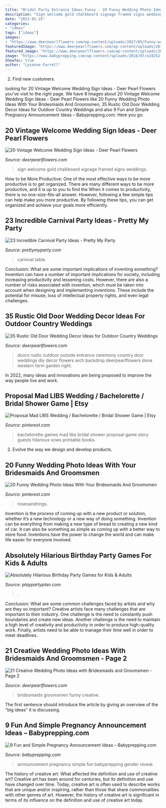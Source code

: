 ```yaml
---
title: "Bridal Party Entrance Ideas Funny - 20 Funny Wedding Photo Ideas With Your Bridesmaids And Groomsmen"
description: "Sign welcome gold chalkboard signage framed signs weddings"
date: "2023-01-25"
categories:
- "ideas"
tags: ["ideas"]
images:
- "https://www.deerpearlflowers.com/wp-content/uploads/2017/05/Funny-wedding-party-photo-ideas-with-bridesmaids-and-groomsmen-11.jpg"
featuredImage: "https://www.deerpearlflowers.com/wp-content/uploads/2017/09/gold-framed-chalkboard-wedding-signage.jpg"
featured_image: "https://www.deerpearlflowers.com/wp-content/uploads/2015/07/ceremony-entrance-doors-for-outside-wedding.jpg"
image: "https://www.babyprepping.com/wp-content/uploads/2016/07/a19252f85a649427a632abe3ba786ed5.jpg"
ShowToc: true
author: "Lysanne Farrell"
---
```



2. Find new customers.

	

		
looking for 20 Vintage Welcome Wedding Sign Ideas - Deer Pearl Flowers you've visit to the right page. We have 8 Images about 20 Vintage Welcome Wedding Sign Ideas - Deer Pearl Flowers like 20 Funny Wedding Photo Ideas With Your Bridesmaids And Groomsmen, 35 Rustic Old Door Wedding Decor Ideas for Outdoor Country Weddings and also 9 Fun and Simple Pregnancy Announcement Ideas – Babyprepping.com. Here you go:
		
    
## 20 Vintage Welcome Wedding Sign Ideas - Deer Pearl Flowers

<img loading=lazy src="https://www.deerpearlflowers.com/wp-content/uploads/2017/09/gold-framed-chalkboard-wedding-signage.jpg" onerror="this.onerror=null;this.src='https://tse3.mm.bing.net/th?id=OIP.uCYoVUkI_1HNESWLc9sfiwHaLH&amp;pid=15.1';" alt="20 Vintage Welcome Wedding Sign Ideas - Deer Pearl Flowers">

_Source: deerpearlflowers.com_

>sign welcome gold chalkboard signage framed signs weddings. 

	

How to be More Productive: One of the most effective ways to be more productive is to get organized. There are many different ways to be more productive, and it is up to you to find the
When it comes to productivity, there is no one-size-fits-all answer. However, following a few simple tips can help make you more productive. By following these tips, you can get organized and achieve your goals more efficiently.

    
## 23 Incredible Carnival Party Ideas - Pretty My Party

<img loading=lazy src="https://www.prettymyparty.com/wp-content/uploads/2017/08/Carnival-Party-Table.jpg" onerror="this.onerror=null;this.src='https://tse2.mm.bing.net/th?id=OIP.oobAT2dDkZx-_ypLtuhKHQHaKY&amp;pid=15.1';" alt="23 Incredible Carnival Party Ideas - Pretty My Party">

_Source: prettymyparty.com_

>carnival table. 

	

Conclusion: What are some important implications of inventing something?
Invention can have a number of important implications for society, including increasing productivity and lessening costs. However, there are also a number of risks associated with invention, which must be taken into account when designing and implementing inventions. These include the potential for misuse, loss of intellectual property rights, and even legal challenges.

    
## 35 Rustic Old Door Wedding Decor Ideas For Outdoor Country Weddings

<img loading=lazy src="https://www.deerpearlflowers.com/wp-content/uploads/2015/07/ceremony-entrance-doors-for-outside-wedding.jpg" onerror="this.onerror=null;this.src='https://tse4.mm.bing.net/th?id=OIP.u897bMDcWtN_bvJUqdWM7gHaLG&amp;pid=15.1';" alt="35 Rustic Old Door Wedding Decor Ideas for Outdoor Country Weddings">

_Source: deerpearlflowers.com_

>doors rustic outdoor outside entrance ceremony country door weddings diy decor flowers arch backdrop deerpearlflowers done western farm garden right. 

	

In 2022, many ideas and innovations are being proposed to improve the way people live and work.

    
## Proposal Mad LIBS Wedding / Bachelorette / Bridal Shower Game | Etsy

<img loading=lazy src="https://i.pinimg.com/736x/d8/66/39/d866398aa822e24a5e216dd9b49dc84e--bachelorette-party-games-bachlorette-party.jpg" onerror="this.onerror=null;this.src='https://tse2.mm.bing.net/th?id=OIP.ZOZZzMhh9hr96CALSiQsPAHaLb&amp;pid=15.1';" alt="Proposal Mad LIBS Wedding / Bachelorette / Bridal Shower Game | Etsy">

_Source: pinterest.com_

>bachelorette games mad libs bridal shower proposal game story guests hilarious vows printable books. 

	

2. Evolve the way we design and develop products.

    
## 20 Funny Wedding Photo Ideas With Your Bridesmaids And Groomsmen

<img loading=lazy src="https://i.pinimg.com/736x/0f/a3/6e/0fa36e311dc68199e2444422bff8cad4.jpg" onerror="this.onerror=null;this.src='https://tse4.mm.bing.net/th?id=OIP.aPsgsSHHl_9vmyZI6hJ-KAHaLH&amp;pid=15.1';" alt="20 Funny Wedding Photo Ideas With Your Bridesmaids And Groomsmen">

_Source: pinterest.com_

>rosesandrings. 

	

Invention is the process of coming up with a new product or solution, whether it’s a new technology or a new way of doing something. Invention can be everything from making a new type of bread to creating a new kind of car. It can also be something as simple as coming up with a better way to store food. Inventions have the power to change the world and can make life easier for everyone involved.

    
## Absolutely Hilarious Birthday Party Games For Kids &amp; Adults

<img loading=lazy src="https://www.playpartyplan.com/wp-content/uploads/2016/10/Birthday-Party-Game-Ideas-3.jpg" onerror="this.onerror=null;this.src='https://tse2.mm.bing.net/th?id=OIP.asjFU0XmrQ76J_rAK0O9AQHaLH&amp;pid=15.1';" alt="Absolutely Hilarious Birthday Party Games for Kids &amp; Adults">

_Source: playpartyplan.com_

>. 

	

Conclusion: What are some common challenges faced by artists and why are they so important?
Creative artists face many challenges that are important to their industry. One challenge is the need to constantly push boundaries and create new ideas. Another challenge is the need to maintain a high level of creativity and productivity in order to produce high-quality work. Finally, artists need to be able to manage their time well in order to meet deadlines.

    
## 21 Creative Wedding Photo Ideas With Bridesmaids And Groomsmen - Page 2

<img loading=lazy src="https://www.deerpearlflowers.com/wp-content/uploads/2017/05/Funny-wedding-party-photo-ideas-with-bridesmaids-and-groomsmen-11.jpg" onerror="this.onerror=null;this.src='https://tse2.mm.bing.net/th?id=OIP.J4udSxmfkanL4GIhUXFIPgHaLH&amp;pid=15.1';" alt="21 Creative Wedding Photo Ideas with Bridesmaids and Groomsmen - Page 2">

_Source: deerpearlflowers.com_

>bridesmaids groomsmen funny creative. 

	

The first sentence should introduce the article by giving an overview of the "big ideas" it is discussing.

    
## 9 Fun And Simple Pregnancy Announcement Ideas – Babyprepping.com

<img loading=lazy src="https://www.babyprepping.com/wp-content/uploads/2016/07/a19252f85a649427a632abe3ba786ed5.jpg" onerror="this.onerror=null;this.src='https://tse3.mm.bing.net/th?id=OIP.BjqEdOJQfXcxQXyg3FLqkgHaLF&amp;pid=15.1';" alt="9 Fun and Simple Pregnancy Announcement Ideas – Babyprepping.com">

_Source: babyprepping.com_

>announcement pregnancy simple fun babyprepping gender reveal. 

	

The history of creative art: What affected the definition and use of creative art?
Creative art has been around for centuries, but its definition and use have changed over time. Today, creative art is often used to describe works that are unique and/or inspiring, rather than those that share commonalities with other genres of art. However, the history of creative art is significant in terms of its influence on the definition and use of creative art today.

